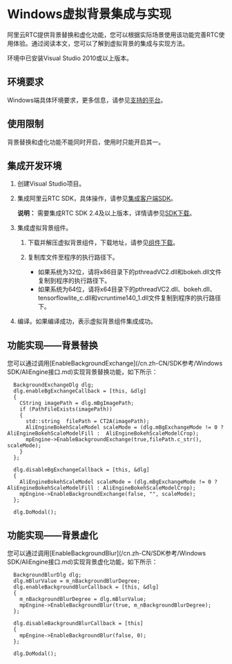 # Windows虚拟背景集成与实现

阿里云RTC提供背景替换和虚化功能，您可以根据实际场景使用该功能完善RTC使用体验。通过阅读本文，您可以了解到虚拟背景的集成与实现方法。

环境中已安装Visual Studio 2010或以上版本。

## 环境要求

Windows端具体环境要求，更多信息，请参见[支持的平台](/cn.zh-CN/配套组件参考/虚拟背景/简介.md)。

## 使用限制

背景替换和虚化功能不能同时开启，使用时只能开启其一。

## 集成开发环境

1.  创建Visual Studio项目。

2.  集成阿里云RTC SDK，具体操作，请参见[集成客户端SDK](/cn.zh-CN/快速入门/集成客户端SDK/Windows.md)。

    **说明：** 需要集成RTC SDK 2.4及以上版本，详情请参见[SDK下载](/cn.zh-CN/SDK参考/SDK下载.md)。

3.  集成虚拟背景组件。

    1.  下载并解压虚拟背景组件，下载地址，请参见[组件下载](/cn.zh-CN/配套组件参考/组件下载.md)。

    2.  复制库文件至程序的执行路径下。

        -   如果系统为32位，请将x86目录下的pthreadVC2.dll和bokeh.dll文件复制到程序的执行路径下。
        -   如果系统为64位，请将x64目录下的pthreadVC2.dll、bokeh.dll、tensorflowlite\_c.dll和vcruntime140\_1.dll文件复制到程序的执行路径下。
4.  编译。如果编译成功，表示虚拟背景组件集成成功。


## 功能实现——背景替换

您可以通过调用[EnableBackgroundExchange](/cn.zh-CN/SDK参考/Windows SDK/AliEngine接口.md)实现背景替换功能，如下所示：

```
  BackgroundExchangeDlg dlg;
  dlg.enableBgExchangeCallback = [this, &dlg]
  {
    CString imagePath = dlg.mBgImagePath;
    if (PathFileExists(imagePath))
    {
      std::string  filePath = CT2A(imagePath);
      AliEngineBokehScaleModel scaleMode = (dlg.mBgExchangeMode != 0 ? AliEngineBokehScaleModelFill :  AliEngineBokehScaleModelCrop);
      mpEngine->EnableBackgroundExchange(true,filePath.c_str(), scaleMode);
    }
  };

  dlg.disableBgExchangeCallback = [this, &dlg]
  {
    AliEngineBokehScaleModel scaleMode = (dlg.mBgExchangeMode != 0 ? AliEngineBokehScaleModelFill : AliEngineBokehScaleModelCrop);
    mpEngine->EnableBackgroundExchange(false, "", scaleMode);
  };

  dlg.DoModal();
```

## 功能实现——背景虚化

您可以通过调用[EnableBackgroundBlur](/cn.zh-CN/SDK参考/Windows SDK/AliEngine接口.md)实现背景虚化功能，如下所示：

```
  BackgroundBlurDlg dlg;
  dlg.mBlurValue = m_nBackgroundBlurDegree;
  dlg.enableBackgroundBlurCallback = [this, &dlg]
  {
    m_nBackgroundBlurDegree = dlg.mBlurValue;
    mpEngine->EnableBackgroundBlur(true, m_nBackgroundBlurDegree);
  };

  dlg.disableBackgroundBlurCallback = [this]
  {
    mpEngine->EnableBackgroundBlur(false, 0);
  };

  dlg.DoModal();
```

